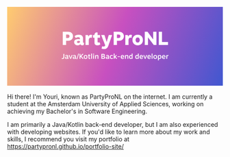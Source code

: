 ![PartyProNL, Java/Kotlin back-end developer](./profile_banner.png)

Hi there! I'm Youri, known as PartyProNL on the internet. I am currently a student at the Amsterdam University of Applied Sciences, working on achieving my Bachelor's in Software Engineering.

I am primarily a Java/Kotlin back-end developer, but I am also experienced with developing websites. If you'd like to learn more about my work and skills, I recommend you visit my portfolio at https://partypronl.github.io/portfolio-site/
